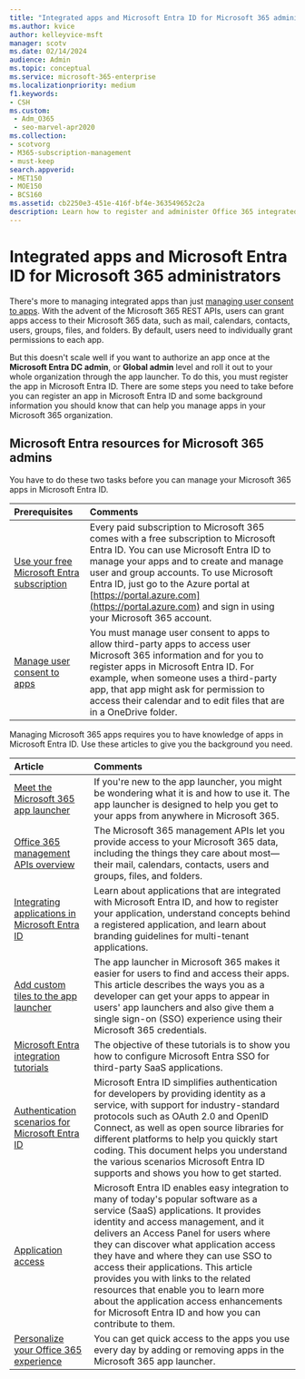 ```yaml
---
title: "Integrated apps and Microsoft Entra ID for Microsoft 365 administrators"
ms.author: kvice
author: kelleyvice-msft
manager: scotv
ms.date: 02/14/2024
audience: Admin
ms.topic: conceptual
ms.service: microsoft-365-enterprise
ms.localizationpriority: medium
f1.keywords:
- CSH
ms.custom: 
 - Adm_O365
 - seo-marvel-apr2020
ms.collection: 
- scotvorg
- M365-subscription-management
- must-keep
search.appverid:
- MET150
- MOE150
- BCS160
ms.assetid: cb2250e3-451e-416f-bf4e-363549652c2a
description: Learn how to register and administer Office 365 integrated Apps in Microsoft Entra ID, allowing for app authorizations at the **Microsoft Entra DC admin**, or **Global admin** level.
---
```


# Integrated apps and Microsoft Entra ID for Microsoft 365 administrators

There's more to managing integrated apps than just [managing user consent to apps](../admin/misc/user-consent.md). With the advent of the Microsoft 365 REST APIs, users can grant apps access to their Microsoft 365 data, such as mail, calendars, contacts, users, groups, files, and folders. By default, users need to individually grant permissions to each app.

But this doesn't scale well if you want to authorize an app once at the **Microsoft Entra DC admin**, or **Global admin** level and roll it out to your whole organization through the app launcher. To do this, you must register the app in Microsoft Entra ID. There are some steps you need to take before you can register an app in Microsoft Entra ID and some background information you should know that can help you manage apps in your Microsoft 365 organization.
  
<a name='azure-ad-resources-for-microsoft-365-admins'></a>

## Microsoft Entra resources for Microsoft 365 admins

You have to do these two tasks before you can manage your Microsoft 365 apps in Microsoft Entra ID.
  
|Prerequisites|Comments|
|:-----|:-----|
|[Use your free Microsoft Entra subscription](../compliance/use-your-free-azure-ad-subscription-in-office-365.md) <br/> |Every paid subscription to Microsoft 365 comes with a free subscription to Microsoft Entra ID. You can use Microsoft Entra ID to manage your apps and to create and manage user and group accounts. To use Microsoft Entra ID, just go to the Azure portal at [https://portal.azure.com](https://portal.azure.com) and sign in using your Microsoft 365 account.  <br/> |
|[Manage user consent to apps](../admin/misc/user-consent.md) <br/> |You must manage user consent to apps to allow third-party apps to access user Microsoft 365 information and for you to register apps in Microsoft Entra ID. For example, when someone uses a third-party app, that app might ask for permission to access their calendar and to edit files that are in a OneDrive folder.  <br/> |

Managing Microsoft 365 apps requires you to have knowledge of apps in Microsoft Entra ID. Use these articles to give you the background you need.
  
|Article|Comments|
|:-----|:-----|
|[Meet the Microsoft 365 app launcher](https://support.microsoft.com/office/meet-the-microsoft-365-app-launcher-79f12104-6fed-442f-96a0-eb089a3f476a) <br/> |If you're new to the app launcher, you might be wondering what it is and how to use it. The app launcher is designed to help you get to your apps from anywhere in Microsoft 365.  <br/> |
|[Office 365 management APIs overview](/office/office-365-management-api/office-365-management-apis-overview) <br/> |The Microsoft 365 management APIs let you provide access to your Microsoft 365 data, including the things they care about most—their mail, calendars, contacts, users and groups, files, and folders. <br/> |
|[Integrating applications in Microsoft Entra ID](/azure/active-directory/develop/quickstart-v1-add-azure-ad-app) <br/> | Learn about applications that are integrated with Microsoft Entra ID, and how to register your application, understand concepts behind a registered application, and learn about branding guidelines for multi-tenant applications.  <br/> |
|[Add custom tiles to the app launcher](/office365/admin/manage/customize-the-app-launcher)  <br/> |The app launcher in Microsoft 365 makes it easier for users to find and access their apps. This article describes the ways you as a developer can get your apps to appear in users' app launchers and also give them a single sign-on (SSO) experience using their Microsoft 365 credentials.  <br/> |
|[Microsoft Entra integration tutorials](/azure/active-directory/saas-apps/tutorial-list) <br/> |The objective of these tutorials is to show you how to configure Microsoft Entra SSO for third-party SaaS applications.  <br/> |
|[Authentication scenarios for Microsoft Entra ID](/azure/active-directory/develop/authentication-vs-authorization) <br/> |Microsoft Entra ID simplifies authentication for developers by providing identity as a service, with support for industry-standard protocols such as OAuth 2.0 and OpenID Connect, as well as open source libraries for different platforms to help you quickly start coding. This document helps you understand the various scenarios Microsoft Entra ID supports and shows you how to get started.  <br/> |
|[Application access](/azure/active-directory/manage-apps/what-is-access-management) <br/> |Microsoft Entra ID enables easy integration to many of today's popular software as a service (SaaS) applications. It provides identity and access management, and it delivers an Access Panel for users where they can discover what application access they have and where they can use SSO to access their applications. This article provides you with links to the related resources that enable you to learn more about the application access enhancements for Microsoft Entra ID and how you can contribute to them.  <br/> |
|[Personalize your Office 365 experience](https://support.microsoft.com/office/personalize-your-office-365-experience-eb34a21b-52fa-4fbf-a8d5-146132242985) <br/> |You can get quick access to the apps you use every day by adding or removing apps in the Microsoft 365 app launcher.  <br/> |
